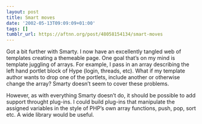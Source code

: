 ```yaml
---
layout: post
title: Smart moves
date: '2002-05-13T09:09:09+01:00'
tags: []
tumblr_url: https://aftnn.org/post/48058154134/smart-moves
---
```

<p>Got a bit further with Smarty. I now have an excellently tangled web of templates creating a themeable page. One goal that&rsquo;s on my mind is template juggling of arrays. For example, I pass in an array describing the left hand portlet block of Hype (login, threads, etc). What if my template author wants to drop one of the portlets, include another or otherwise change the array? Smarty doesn&rsquo;t seem to cover these problems.</p>
<p>However, as with everything Smarty doesn&rsquo;t do, it should be possible to add support throught plug-ins. I could build plug-ins that manipulate the assigned variables in the style of PHP&rsquo;s own array functions, push, pop, sort etc. A wide library would be useful.</p>

